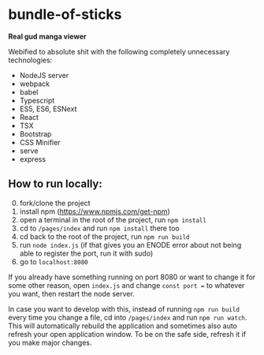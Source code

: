 # bundle-of-sticks

**Real gud manga viewer**

Webified to absolute shit with the following completely unnecessary technologies:

-   NodeJS server
-   webpack
-   babel
-   Typescript
-   ES5, ES6, ESNext
-   React
-   TSX
-   Bootstrap
-   CSS Minifier
-   serve
-   express

## How to run locally:

0.  fork/clone the project
1.  install npm (https://www.npmjs.com/get-npm)
1.  open a terminal in the root of the project, run `npm install`
1.  cd to `/pages/index` and run `npm install` there too
1.  cd back to the root of the project, run `npm run build`
1.  run `node index.js` (if that gives you an ENODE error about not being able to register the port, run it with sudo)
1.  go to `localhost:8080`

If you already have something running on port 8080 or want to change it for some other reason, open `index.js` and change `const port =` to whatever you want, then restart the node server.

In case you want to develop with this, instead of running `npm run build` every time you change a file, cd into `/pages/index` and run `npm run watch`. This will automatically rebuild the application and sometimes also auto refresh your open application window. To be on the safe side, refresh it if you make major changes.

